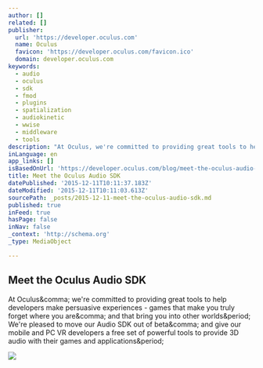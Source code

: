 ```yaml
---
author: []
related: []
publisher:
  url: 'https://developer.oculus.com'
  name: Oculus
  favicon: 'https://developer.oculus.com/favicon.ico'
  domain: developer.oculus.com
keywords:
  - audio
  - oculus
  - sdk
  - fmod
  - plugins
  - spatialization
  - audiokinetic
  - wwise
  - middleware
  - tools
description: "At Oculus, we're committed to providing great tools to help developers make persuasive experiences - games that make you truly forget where you are, and that bring you into other worlds. We're pleased to move our Audio SDK out of beta, and give our mobile and PC VR developers a free set of powerful tools to provide 3D audio with their games and applications."
inLanguage: en
app_links: []
isBasedOnUrl: 'https://developer.oculus.com/blog/meet-the-oculus-audio-sdk/'
title: Meet the Oculus Audio SDK
datePublished: '2015-12-11T10:11:37.183Z'
dateModified: '2015-12-11T10:11:03.613Z'
sourcePath: _posts/2015-12-11-meet-the-oculus-audio-sdk.md
published: true
inFeed: true
hasPage: false
inNav: false
_context: 'http://schema.org'
_type: MediaObject

---
```

<article style=""><h1>Meet the Oculus Audio SDK</h1><p>At Oculus&amp;comma; we're committed to providing great tools to help developers make persuasive experiences - games that make you truly forget where you are&amp;comma; and that bring you into other worlds&amp;period; We're pleased to move our Audio SDK out of beta&amp;comma; and give our mobile and PC VR developers a free set of powerful tools to provide 3D audio with their games and applications&amp;period;</p><img src="https://s3.amazonaws.com/static.oculus.com/website/2015/12/audio-sdk-feature.jpg" /></article>